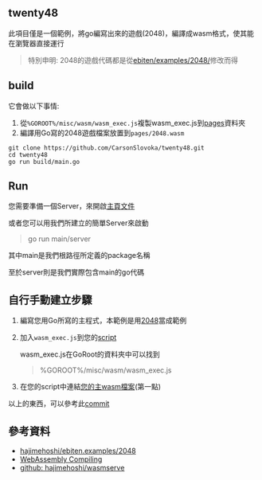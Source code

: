 ## twenty48

此項目僅是一個範例，將go編寫出來的遊戲(2048)，編譯成wasm格式，使其能在瀏覽器直接運行

> 特別申明: 2048的遊戲代碼都是從[ebiten/examples/2048/](https://github.com/hajimehoshi/ebiten/tree/e687865c8c8f1ce10e7bdf47548d8657c50d8cae/examples/2048)修改而得

## build

它會做以下事情:

1. 從`%GOROOT%/misc/wasm/wasm_exec.js`複製wasm_exec.js到[pages](pages/)資料夾
2. 編譯用Go寫的2048遊戲檔案放置到`pages/2048.wasm`

```
git clone https://github.com/CarsonSlovoka/twenty48.git
cd twenty48
go run build/main.go
```

## Run

您需要準備一個Server，來開啟[主頁文件](pages/index.html)

或者您可以用我們所建立的簡單Server來啟動

> go run main/server

其中main是我們根路徑所定義的package名稱

至於server則是我們實際包含main的go代碼

## 自行手動建立步驟

1. 編寫您用Go所寫的主程式，本範例是用[2048](src/)當成範例
2. 加入`wasm_exec.js`到您的[script](https://github.com/CarsonSlovoka/twenty48/blob/c0b028e/pages/index.html#L1)

   wasm_exec.js在GoRoot的資料夾中可以找到
   > %GOROOT%/misc/wasm/wasm_exec.js
3. 在您的script中連結[您的主wasm檔案](https://github.com/CarsonSlovoka/twenty48/blob/c0b028e/pages/index.html#L11)(第一點)

以上的東西，可以參考此[commit](https://github.com/CarsonSlovoka/twenty48/commit/c0b028e8a6304b9b7ef260f610797cf780097ac2)


## 參考資料
- [hajimehoshi/ebiten.examples/2048](https://github.com/hajimehoshi/ebiten/tree/e687865/examples/2048)
- [WebAssembly Compiling](https://ebiten.org/documents/webassembly.html)
- [github: hajimehoshi/wasmserve](https://github.com/hajimehoshi/wasmserve)
